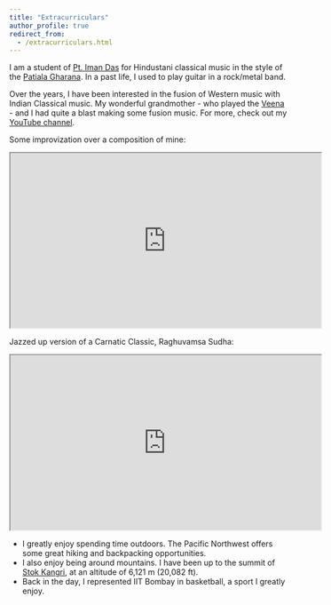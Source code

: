 ```yaml
---
title: "Extracurriculars"
author_profile: true
redirect_from: 
  - /extracurriculars.html
---
```


<!-- TODO -->

I am a student of [Pt. Iman Das](https://www.facebook.com/imandasvocal/) for Hindustani classical music in the style of the [Patiala Gharana](https://en.wikipedia.org/wiki/Patiala_gharana). In a past life, I used to play guitar in a rock/metal band. 

Over the years, I have been interested in the fusion of Western music with Indian Classical music.
 My wonderful grandmother -  who played the
 <a href="https://en.wikipedia.org/wiki/Saraswati_veena">Veena</a> - and I had quite a blast making some fusion music.
For more, check out my <a href="https://www.youtube.com/user/krishnap2504">YouTube channel</a>.

Some improvization over a composition of mine:
<iframe width="560" height="315" src="https://www.youtube.com/embed/kD5jvIG-_Oc?list=PLTL1o6iaUvVsrJ-nsY2kvmoS8ljdG1A31" frameborde    r="0" allowfullscreen></iframe>

<br/>

Jazzed up version of a Carnatic Classic, Raghuvamsa Sudha:
 <iframe width="560" height="315" src="https://www.youtube.com/embed/liQpd3IvOVk?list=PLTL1o6iaUvVsrJ-nsY2kvmoS8ljdG1A31" frameborde    r="0" allowfullscreen></iframe>

<br/>

* I greatly enjoy spending time outdoors. The Pacific Northwest offers some great hiking and backpacking opportunities.
* I also enjoy being around mountains. I have been up to the summit of [Stok Kangri](https://en.wikipedia.org/wiki/Stok_Kangri), at an altitude of 6,121 m (20,082 ft). 
* Back in the day, I represented IIT Bombay in basketball, a sport I greatly enjoy.
